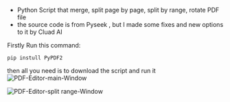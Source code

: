 - Python Script that merge, split page by page, split by range, rotate PDF file
- the source code is from Pyseek , but I made some fixes and new options to it by Cluad AI
  
Firstly Run this command:

``` pip instull PyPDF2 ```

then all you need is to download the script and run it 
![PDF-Editor-main-Window](Screenshots/pdf-editor-GUI1.JPG)

![PDF-Editor-split range-Window](Screenshots/pdf-editor-GUI2.JPG)
